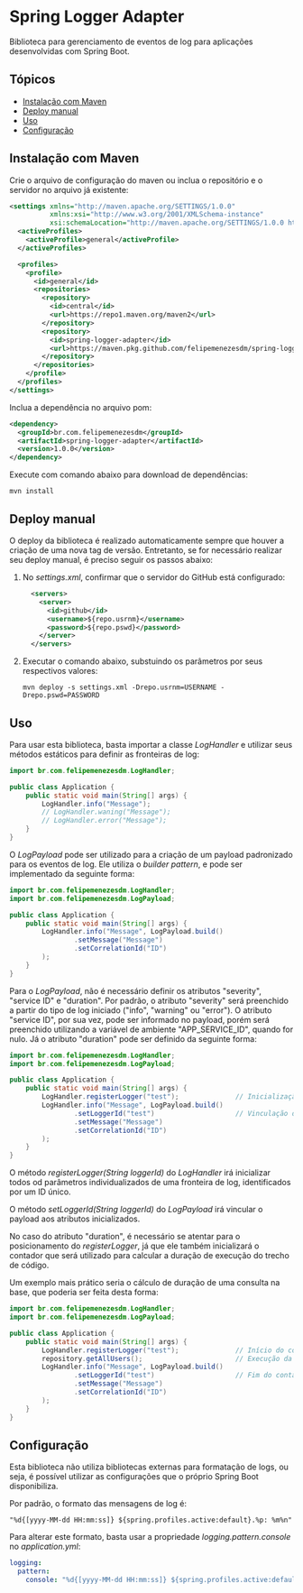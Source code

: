# Spring Logger Adapter
Biblioteca para gerenciamento de eventos de log para aplicações desenvolvidas com Spring Boot.

## Tópicos
- [Instalação com Maven](#instalação-com-maven)
- [Deploy manual](#deploy-manual)
- [Uso](#uso)
- [Configuração](#configuração)

## Instalação com Maven
Crie o arquivo de configuração do maven ou inclua o repositório e o servidor no arquivo já existente:
```xml
<settings xmlns="http://maven.apache.org/SETTINGS/1.0.0" 
          xmlns:xsi="http://www.w3.org/2001/XMLSchema-instance" 
          xsi:schemaLocation="http://maven.apache.org/SETTINGS/1.0.0 http://maven.apache.org/xsd/settings-1.0.0.xsd">
  <activeProfiles>
    <activeProfile>general</activeProfile>
  </activeProfiles>

  <profiles>
    <profile>
      <id>general</id>
      <repositories>
        <repository>
          <id>central</id>
          <url>https://repo1.maven.org/maven2</url>
        </repository>
        <repository>
          <id>spring-logger-adapter</id>
          <url>https://maven.pkg.github.com/felipemenezesdm/spring-logger-adapter</url>
        </repository>
      </repositories>
    </profile>
  </profiles>
</settings>
```

Inclua a dependência no arquivo pom:
```xml
<dependency>
  <groupId>br.com.felipemenezesdm</groupId>
  <artifactId>spring-logger-adapter</artifactId>
  <version>1.0.0</version>
</dependency>
```

Execute com comando abaixo para download de dependências:
```
mvn install
```

## Deploy manual
O deploy da biblioteca é realizado automaticamente sempre que houver a criação de uma nova tag de versão. Entretanto, se for necessário realizar seu deploy manual, é preciso seguir os passos abaixo:

1. No _settings.xml_, confirmar que o servidor do GitHub está configurado:
    ```xml
      <servers>
        <server>
          <id>github</id>
          <username>${repo.usrnm}</username>
          <password>${repo.pswd}</password>
        </server>
      </servers>
    ```
2. Executar o comando abaixo, substuindo os parâmetros por seus respectivos valores:
    ```
    mvn deploy -s settings.xml -Drepo.usrnm=USERNAME -Drepo.pswd=PASSWORD
    ```

## Uso
Para usar esta biblioteca, basta importar a classe _LogHandler_ e utilizar seus métodos estáticos para definir as fronteiras de log:

```java
import br.com.felipemenezesdm.LogHandler;

public class Application { 
    public static void main(String[] args) {
        LogHandler.info("Message");
        // LogHandler.waning("Message");
        // LogHandler.error("Message");
    }
}
```

O _LogPayload_ pode ser utilizado para a criação de um payload padronizado para os eventos de log. Ele utiliza o _builder pattern_, e pode ser implementado da seguinte forma:
```java
import br.com.felipemenezesdm.LogHandler;
import br.com.felipemenezesdm.LogPayload;

public class Application {
    public static void main(String[] args) {
        LogHandler.info("Message", LogPayload.build()
                .setMessage("Message")
                .setCorrelationId("ID")
        );
    }
}
```

Para o _LogPayload_, não é necessário definir os atributos "severity", "service ID" e "duration". Por padrão, o atributo "severity" será preenchido a partir do tipo de log iniciado ("info", "warning" ou "error"). O atributo "service ID", por sua vez, pode ser informado no payload, porém será preenchido utilizando a variável de ambiente "APP_SERVICE_ID", quando for nulo. Já o atributo "duration" pode ser definido da seguinte forma:
```java
import br.com.felipemenezesdm.LogHandler;
import br.com.felipemenezesdm.LogPayload;

public class Application { 
    public static void main(String[] args) {
        LogHandler.registerLogger("test");              // Inicialização de novos  atributos de log
        LogHandler.info("Message", LogPayload.build()
                .setLoggerId("test")                    // Vinculação do payload aos atributos inicializados
                .setMessage("Message")
                .setCorrelationId("ID")
        );
    }
}
```

O método _registerLogger(String loggerId)_ do _LogHandler_ irá inicializar todos od parâmetros individualizados de uma fronteira de log, identificados por um ID único.

O método _setLoggerId(String loggerId)_ do _LogPayload_ irá vincular o payload aos atributos inicializados. 

No caso do atributo "duration", é necessário se atentar para o posicionamento do _registerLogger_, já que ele também inicializará o contador que será utilizado para calcular a duração de execução do trecho de código.

Um exemplo mais prático seria o cálculo de duração de uma consulta na base, que poderia ser feita desta forma:

```java
import br.com.felipemenezesdm.LogHandler;
import br.com.felipemenezesdm.LogPayload;

public class Application { 
    public static void main(String[] args) {
        LogHandler.registerLogger("test");              // Início do contador
        repository.getAllUsers();                       // Execução da consulta
        LogHandler.info("Message", LogPayload.build()
                .setLoggerId("test")                    // Fim do contador
                .setMessage("Message")
                .setCorrelationId("ID")
        );
    }
}
```

## Configuração
Esta biblioteca não utiliza bibliotecas externas para formatação de logs, ou seja, é possível utilizar as configurações que o próprio Spring Boot disponibiliza.

Por padrão, o formato das mensagens de log é:
```
"%d{[yyyy-MM-dd HH:mm:ss]} ${spring.profiles.active:default}.%p: %m%n"
```

Para alterar este formato, basta usar a propriedade _logging.pattern.console_ no _application.yml_:
```yaml
logging:
  pattern:
    console: "%d{[yyyy-MM-dd HH:mm:ss]} ${spring.profiles.active:default}.%p: %m%n"
```
